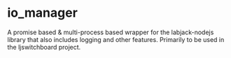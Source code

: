 io_manager
==========

A promise based &amp; multi-process based wrapper for the labjack-nodejs library that also includes logging and other features.  Primarily to be used in the ljswitchboard project.
